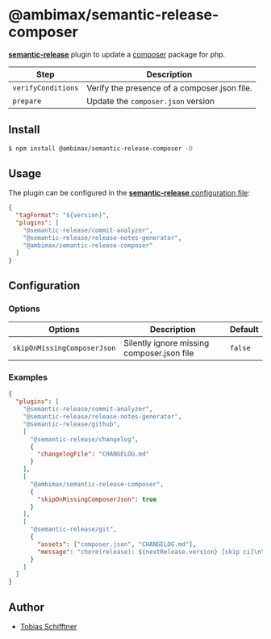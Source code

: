 # @ambimax/semantic-release-composer

[**semantic-release**](https://github.com/semantic-release/semantic-release) plugin to update a
[composer](https://getcomposer.org/) package for php.

| Step               | Description                                  |
| ------------------ | -------------------------------------------- |
| `verifyConditions` | Verify the presence of a composer.json file. |
| `prepare`          | Update the `composer.json` version           |

## Install

```bash
$ npm install @ambimax/semantic-release-composer -D
```

## Usage

The plugin can be configured in the
[**semantic-release** configuration file](https://github.com/semantic-release/semantic-release/blob/master/docs/usage/configuration.md#configuration):

```json
{
  "tagFormat": "${version}",
  "plugins": [
    "@semantic-release/commit-analyzer",
    "@semantic-release/release-notes-generator",
    "@ambimax/semantic-release-composer"
  ]
}
```

## Configuration

### Options

| Options                     | Description                                | Default |
| --------------------------- | ------------------------------------------ | ------- |
| `skipOnMissingComposerJson` | Silently ignore missing composer.json file | `false` |

### Examples

```json
{
  "plugins": [
    "@semantic-release/commit-analyzer",
    "@semantic-release/release-notes-generator",
    "@semantic-release/github",
    [
      "@semantic-release/changelog",
      {
        "changelogFile": "CHANGELOG.md"
      }
    ],
    [
      "@ambimax/semantic-release-composer",
      {
        "skipOnMissingComposerJson": true
      }
    ],
    [
      "@semantic-release/git",
      {
        "assets": ["composer.json", "CHANGELOG.md"],
        "message": "chore(release): ${nextRelease.version} [skip ci]\n\n${nextRelease.notes}"
      }
    ]
  ]
}
```

## Author

- [Tobias Schifftner](https://www.twitter.com/tschifftner)
